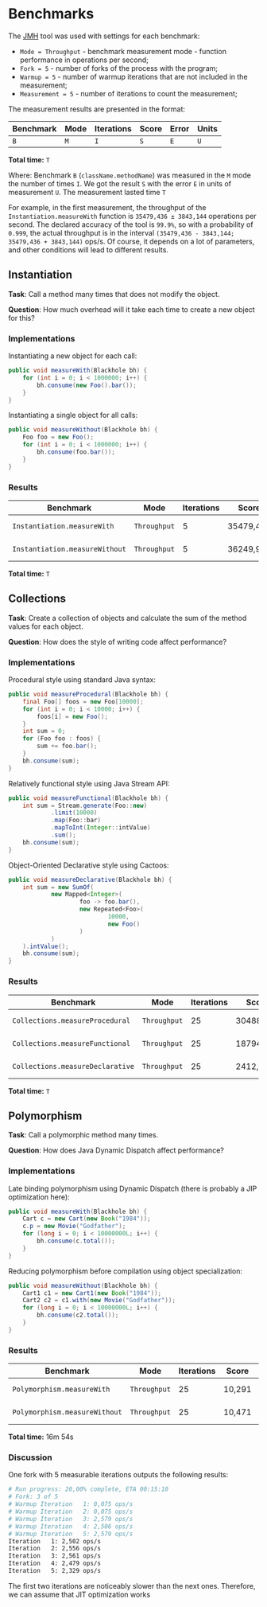 # Benchmarks

The [JMH](https://github.com/openjdk/jmh) tool was used with settings for each benchmark:

+ `Mode = Throughput` - benchmark measurement mode - function performance in operations per second;
+ `Fork = 5` - number of forks of the process with the program;
+ `Warmup = 5` - number of warmup iterations that are not included in the measurement;
+ `Measurement = 5` - number of iterations to count the measurement;


The measurement results are presented in the format:

Benchmark | Mode | Iterations | Score | Error | Units
------ | ------ | ------ | ------ | ------ | ------
`B` | `M` | `I` | `S` | `E` | `U`

**Total time:** `T`

Where: Benchmark `B` (`className.methodName`) was measured in the `M` mode the number of times `I`. We got the result `S` with the error `E` in units of measurement `U`. The measurement lasted time `T`

For example, in the first measurement, the throughput of the `Instantiation.measureWith` function is `35479,436 ± 3843,144` operations per second.
The declared accuracy of the tool is `99.9%`, so with a probability of `0.999`, the actual throughput is in the interval `(35479,436 - 3843,144; 35479,436 + 3843,144)` ops/s. Of course, it depends on a lot of parameters, and other conditions will lead to different results.



## Instantiation

**Task**: Call a method many times that does not modify the object.

**Question**: How much overhead will it take each time to create a new object for this?

### Implementations

Instantiating a new object for each call:

```Java
public void measureWith(Blackhole bh) {
    for (int i = 0; i < 1000000; i++) {
        bh.consume(new Foo().bar());
    }
}
```

Instantiating a single object for all calls:

```Java
public void measureWithout(Blackhole bh) {
    Foo foo = new Foo();
    for (int i = 0; i < 1000000; i++) {
        bh.consume(foo.bar());
    }
}
```

### Results

Benchmark | Mode | Iterations | Score | Error | Units
------ | ------ | ------ | ------ | ------ | ------
`Instantiation.measureWith` | `Throughput` | 5 | 35479,436 | ± 3843,144 | ops/s 
`Instantiation.measureWithout` | `Throughput` | 5 | 36249,932 | ± 711,607 | ops/s
 
**Total time:** `T`



## Collections

**Task**: Create a collection of objects and calculate the sum of the method values for each object.

**Question**: How does the style of writing code affect performance?

### Implementations

Procedural style using standard Java syntax:

```Java
public void measureProcedural(Blackhole bh) {
    final Foo[] foos = new Foo[10000];
    for (int i = 0; i < 10000; i++) {
        foos[i] = new Foo();
    }
    int sum = 0;
    for (Foo foo : foos) {
        sum += foo.bar();
    }
    bh.consume(sum);
}
```

Relatively functional style using Java Stream API:

```Java
public void measureFunctional(Blackhole bh) {
    int sum = Stream.generate(Foo::new)
            .limit(10000)
            .map(Foo::bar)
            .mapToInt(Integer::intValue)
            .sum();
    bh.consume(sum);
}
```

Object-Oriented Declarative style using Cactoos:

```Java
public void measureDeclarative(Blackhole bh) {
    int sum = new SumOf(
            new Mapped<Integer>(
                    foo -> foo.bar(),
                    new Repeated<Foo>(
                            10000,
                            new Foo()
                    )
            )
    ).intValue();
    bh.consume(sum);
}
```

### Results

Benchmark | Mode | Iterations | Score | Error | Units
------ | ------ | ------ | ------ | ------ | ------
`Collections.measureProcedural` | `Throughput` | 25 | 30488,728 | ± 1379,901 | ops/s
`Collections.measureFunctional` | `Throughput` | 25 | 18794,544 | ± 466,739 | ops/s
`Collections.measureDeclarative` | `Throughput` | 25 | 2412,086 | ± 180,319 | ops/s

**Total time:** `T`



## Polymorphism

**Task**: Call a polymorphic method many times.

**Question**: How does Java Dynamic Dispatch affect performance?

### Implementations

Late binding polymorphism using Dynamic Dispatch (there is probably a JIP optimization here):

```Java
public void measureWith(Blackhole bh) {
    Cart c = new Cart(new Book("1984"));
    c.p = new Movie("Godfather");
    for (long i = 0; i < 10000000L; i++) {
        bh.consume(c.total());
    }
}
```

Reducing polymorphism before compilation using object specialization:

```Java
public void measureWithout(Blackhole bh) {
    Cart1 c1 = new Cart1(new Book("1984"));
    Cart2 c2 = c1.with(new Movie("Godfather"));
    for (long i = 0; i < 10000000L; i++) {
        bh.consume(c2.total());
    }
}
```

### Results

Benchmark | Mode | Iterations | Score | Error | Units
------ | ------ | ------ | ------ | ------ | ------
`Polymorphism.measureWith` | `Throughput` | 25 | 10,291 | ± 0,053 | ops/s
`Polymorphism.measureWithout` | `Throughput` | 25 | 10,471 | ± 0,057 | ops/s

**Total time:** 16m 54s

### Discussion

One fork with 5 measurable iterations outputs the following results:

```bash
# Run progress: 20,00% complete, ETA 00:15:10
# Fork: 3 of 5
# Warmup Iteration   1: 0,075 ops/s
# Warmup Iteration   2: 0,075 ops/s
# Warmup Iteration   3: 2,579 ops/s
# Warmup Iteration   4: 2,506 ops/s
# Warmup Iteration   5: 2,579 ops/s
Iteration   1: 2,502 ops/s
Iteration   2: 2,556 ops/s
Iteration   3: 2,561 ops/s
Iteration   4: 2,479 ops/s
Iteration   5: 2,329 ops/s
```

The first two iterations are noticeably slower than the next ones. Therefore, we can assume that JIT optimization works
